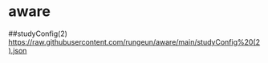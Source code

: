 # aware

##studyConfig(2)
https://raw.githubusercontent.com/rungeun/aware/main/studyConfig%20(2).json
